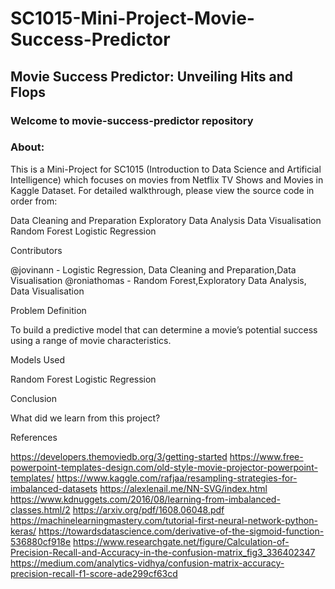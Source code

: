 # SC1015-Mini-Project-Movie-Success-Predictor
## Movie Success Predictor:  Unveiling Hits and Flops
### Welcome to movie-success-predictor repository

### About:

This is a Mini-Project for SC1015 (Introduction to Data Science and Artificial Intelligence) which focuses on movies from Netflix TV Shows and Movies in Kaggle Dataset. For detailed walkthrough, please view the source code in order from:

Data Cleaning and Preparation
Exploratory Data Analysis
Data Visualisation
Random Forest
Logistic Regression

Contributors

@jovinann - Logistic Regression, Data Cleaning and Preparation,Data Visualisation
@roniathomas - Random Forest,Exploratory Data Analysis, Data Visualisation

Problem Definition

To build a predictive model that can determine a movie’s potential success using a range of movie characteristics.

Models Used

Random Forest
Logistic Regression

Conclusion


What did we learn from this project?


References

https://developers.themoviedb.org/3/getting-started
https://www.free-powerpoint-templates-design.com/old-style-movie-projector-powerpoint-templates/
https://www.kaggle.com/rafjaa/resampling-strategies-for-imbalanced-datasets
https://alexlenail.me/NN-SVG/index.html
https://www.kdnuggets.com/2016/08/learning-from-imbalanced-classes.html/2
https://arxiv.org/pdf/1608.06048.pdf
https://machinelearningmastery.com/tutorial-first-neural-network-python-keras/
https://towardsdatascience.com/derivative-of-the-sigmoid-function-536880cf918e
https://www.researchgate.net/figure/Calculation-of-Precision-Recall-and-Accuracy-in-the-confusion-matrix_fig3_336402347
https://medium.com/analytics-vidhya/confusion-matrix-accuracy-precision-recall-f1-score-ade299cf63cd
